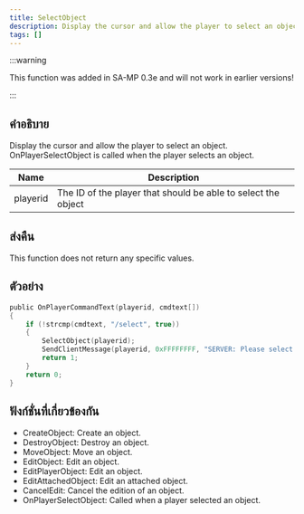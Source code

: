 ```yaml
---
title: SelectObject
description: Display the cursor and allow the player to select an object.
tags: []
---
```


:::warning

This function was added in SA-MP 0.3e and will not work in earlier versions!

:::

## คำอธิบาย

Display the cursor and allow the player to select an object. OnPlayerSelectObject is called when the player selects an object.

| Name     | Description                                                   |
| -------- | ------------------------------------------------------------- |
| playerid | The ID of the player that should be able to select the object |

## ส่งคืน

This function does not return any specific values.

## ตัวอย่าง

```c
public OnPlayerCommandText(playerid, cmdtext[])
{
    if (!strcmp(cmdtext, "/select", true))
    {
        SelectObject(playerid);
        SendClientMessage(playerid, 0xFFFFFFFF, "SERVER: Please select the object you'd like to edit!");
        return 1;
    }
    return 0;
}
```

## ฟังก์ชั่นที่เกี่ยวข้องกัน

- CreateObject: Create an object.
- DestroyObject: Destroy an object.
- MoveObject: Move an object.
- EditObject: Edit an object.
- EditPlayerObject: Edit an object.
- EditAttachedObject: Edit an attached object.
- CancelEdit: Cancel the edition of an object.
- OnPlayerSelectObject: Called when a player selected an object.
